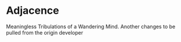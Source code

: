 Adjacence
=========

Meaningless Tribulations of a Wandering Mind.
Another changes to be pulled from the origin developer
